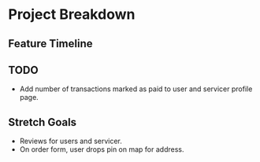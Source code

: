 # Project Breakdown

## Feature Timeline


## TODO
- Add number of transactions marked as paid to user and servicer profile page.

## Stretch Goals 
- Reviews for users and servicer.
- On order form, user drops pin on map for address.
